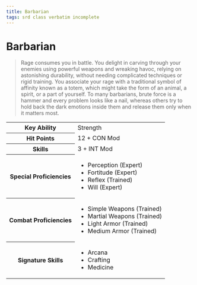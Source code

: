```yaml
---
title: Barbarian
tags: srd class verbatim incomplete
---
```

# Barbarian
> Rage consumes you in battle. You delight in carving through your enemies
using powerful weapons and wreaking havoc, relying on astonishing
durability, without needing complicated techniques or rigid training.
You associate your rage with a traditional symbol of affinity known
as a totem, which might take the form of an animal, a spirit, or a part
of yourself. To many barbarians, brute force is a hammer and every
problem looks like a nail, whereas others try to hold back the dark
emotions inside them and release them only when it matters most.

<table> <tr>
  <th>Key Ability</th>
  <td>Strength</td>
</tr> <tr>
  <th>Hit Points</th>
  <td>12 + CON Mod</td>
</tr> <tr>
  <th>Skills</th>
  <td>3 + INT Mod</td>
</tr> <tr>
  <th>Special Proficiencies</th>
  <td><ul>
    <li>Perception (Expert)</li>
    <li>Fortitude (Expert)</li>
    <li>Reflex (Trained)</li>
    <li>Will (Expert)</li>
  </ul></td>
</tr> <tr>
  <th>Combat Proficiencies</th>
  <td><ul>
    <li>Simple Weapons (Trained)</li>
    <li>Martial Weapons (Trained)</li>
    <li>Light Armor (Trained)</li>
    <li>Medium Armor (Trained)</li>
  </ul></td>
</tr> <tr>
  <th>Signature Skills</th>
  <td><ul>
    <li>Arcana</li>
    <li>Crafting</li>
    <li>Medicine</li>
  </ul></td>
</tr> </table>
